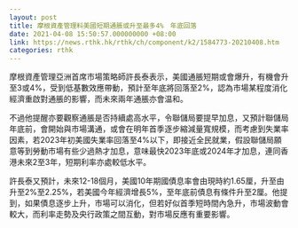 ```yaml
---
layout: post
title: 摩根資產管理料美國短期通脹或升至最多4%　年底回落
date: 2021-04-08 15:50:57.000000000 +08:00
link: https://news.rthk.hk/rthk/ch/component/k2/1584773-20210408.htm
categories: rthk
---
```


摩根資產管理亞洲首席市場策略師許長泰表示，美國通脹短期或會爆升，有機會升至3或4%，受到低基數效應帶動，預計至年底將回落至2%，認為市場某程度消化經濟重啟對通脹的影響，而未來兩年通脹亦會温和。

不過他提醒亦要觀察通脹是否持續處高水平，令聯儲局要提早加息，又預計聯儲局年底前，會開始與市場溝通，或會在明年首季逐步縮減量寬規模，而考慮到失業率因素，若2023年初美國失業率回落至4%以下，即接近全民就業，假設聯儲局願意等到勞動市場有些少過熱才加息，意味最快2023年底或2024年才加息，連同香港未來2至3年，短期利率亦處較低水平。

許長泰又預計，未來12-18個月，美國10年期國債息率會由現時約1.65厘，升至由升至2%至2.25%，若美國今年經濟增長5%，至年底前債息有條件升至2厘。他提到，如果債息逐步上升，市場可以消化，但若好似首季短時間內急升，市場波動會較大，而利率走勢及央行政策之間互動，對市場反應有重要影響。
